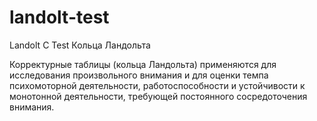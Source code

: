 # landolt-test
Landolt C Test
Кольца Ландольта 

Корректурные таблицы (кольца Ландольта) применяются для исследования произвольного внимания 
и для оценки темпа психомоторной деятельности, работоспособности и устойчивости к монотонной деятельности, 
требующей постоянного сосредоточения внимания.

